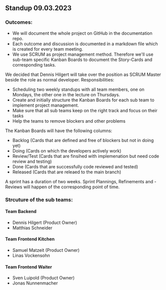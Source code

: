 ## Standup 09.03.2023

### Outcomes:

- We will document the whole project on GitHub in the documentation repo.
- Each outcome and discussion is documented in a markdown file which is created for every team meeting.
- We use SCRUM as project management method. Therefore we'll use sub-team specific Kanban Boards to document the Story-Cards and corresponding tasks.

We decided that Dennis Hilgert will take over the position as SCRUM Master beside the role as normal developer. Responsibilities:
- Scheduling two weekly standups with all team members, one on Mondays, the other one in the lecture on Thursdays.
- Create and initially structure the Kanban Boards for each sub team to implement project management.
- Make sure that all sub teams keep on the right track and focus on their tasks
- Help the teams to remove blockers and other problems

The Kanban Boards will have the following columns:
- Backlog (Cards that are defined and free of blockers but not in doing yet)
- Doing (Cards on which the developers actively work)
- Review/Test (Cards that are finsihed with implemenation but need code review and testing)
- Done (Cards that are successfully code reviewed and tested)
- Released (Cards that are releaed to the main branch)

A sprint has a duration of two weeks. Sprint Plannings, Refinements and -Reviews will happen of the corresponding point of time.

### Strcuture of the sub teams:

#### Team Backend
- Dennis Hilgert (Product Owner)
- Matthias Schneider

#### Team Frontend Kitchen
- Samuel Matzeit (Product Owner)
- Linas Vockensohn

#### Team Frontend Waiter
- Sven Luipold (Product Owner)
- Jonas Nunnenmacher
